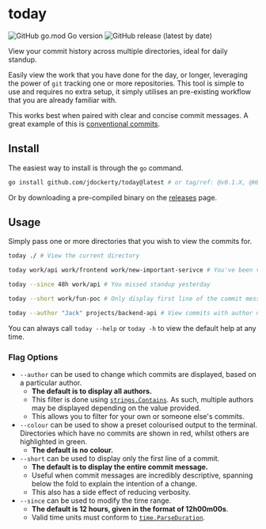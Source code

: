 # today

![GitHub go.mod Go version](https://img.shields.io/github/go-mod/go-version/jdockerty/today?color=blue)
![GitHub release (latest by date)](https://img.shields.io/github/v/release/jdockerty/today?color=black)

View your commit history across multiple directories, ideal for daily standup.

Easily view the work that you have done for the day, or longer, leveraging the power of `git` tracking one or more repositories. This tool is simple to use and requires no extra setup, it simply utilises an pre-existing workflow that you are already familiar with.

This works best when paired with clear and concise commit messages. A great example of this is [conventional commits](https://www.conventionalcommits.org/en/v1.0.0/#summary).

## Install

The easiest way to install is through the `go` command.

```bash
go install github.com/jdockerty/today@latest # or tag/ref: @v0.1.X, @HEAD, etc.
```

Or by downloading a pre-compiled binary on the [releases](https://github.com/jdockerty/today/releases) page.

## Usage

Simply pass one or more directories that you wish to view the commits for.

```bash
today ./ # View the current directory

today work/api work/frontend work/new-important-serivce # You've been very busy

today --since 48h work/api # You missed standup yesterday

today --short work/fun-poc # Only display first line of the commit message

today --author "Jack" projects/backend-api # View commits with author name containing 'Jack'
```

You can always call `today --help` or `today -h` to view the default help at any time.

### Flag Options

* `--author` can be used to change which commits are displayed, based on a particular author.
    * **The default is to display all authors.**
    * This filter is done using [`strings.Contains`](https://pkg.go.dev/strings#Contains). As such, multiple authors may be displayed depending on the value provided.
    * This allows you to filter for your own or someone else's commits.
* `--colour` can be used to show a preset colourised output to the terminal. Directories which have no commits are shown in red, whilst others are highlighted in green.
    * **The default is no colour.**
* `--short` can be used to display only the first line of a commit.
    * **The default is to display the entire commit message.**
    * Useful when commit messages are incredibly descriptive, spanning below the fold to explain the intention of a change.
    * This also has a side effect of reducing verbosity.
* `--since` can be used to modify the time range.
    * **The default is 12 hours, given in the format of 12h00m00s**.
    * Valid time units must conform to [`time.ParseDuration`](https://pkg.go.dev/time#ParseDuration).

